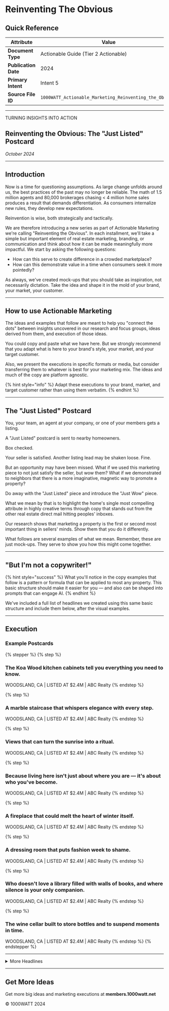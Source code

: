 # Reinventing The Obvious

## Quick Reference

| Attribute            | Value                                                   |
| -------------------- | ------------------------------------------------------- |
| **Document Type**    | Actionable Guide (Tier 2 Actionable)                    |
| **Publication Date** | 2024                                                    |
| **Primary Intent**   | Intent 5                                                |
| **Source File ID**   | `1000WATT_Actionable_Marketing_Reinventing_the_Obvious` |

***

TURNING INSIGHTS INTO ACTION

## Reinventing the Obvious: The "Just Listed" Postcard

_October 2024_

***

## Introduction

Now is a time for questioning assumptions. As large change unfolds around us, the best practices of the past may no longer be reliable. The math of 1.5 million agents and 80,000 brokerages chasing < 4 million home sales produces a result that demands differentiation. As consumers internalize new rules, they develop new expectations.

Reinvention is wise, both strategically and tactically.

We are therefore introducing a new series as part of Actionable Marketing we're calling "Reinventing the Obvious". In each installment, we'll take a simple but important element of real estate marketing, branding, or communication and think about how it can be made meaningfully more impactful. We start by asking the following questions:

* How can this serve to create difference in a crowded marketplace?
* How can this demonstrate value in a time when consumers seek it more pointedly?

As always, we've created mock-ups that you should take as inspiration, not necessarily dictation. Take the idea and shape it in the mold of your brand, your market, your customer.

***

## How to use Actionable Marketing

The ideas and examples that follow are meant to help you "connect the dots" between insights uncovered in our research and focus groups, ideas derived from them, and execution of those ideas.

You could copy and paste what we have here. But we strongly recommend that you adapt what is here to your brand's style, your market, and your target customer.

Also, we present the executions in specific formats or media, but consider transferring them to whatever is best for your marketing mix. The ideas and much of the copy are platform agnostic.

{% hint style="info" %}
Adapt these executions to your brand, market, and target customer rather than using them verbatim.
{% endhint %}

***

## The "Just Listed" Postcard

You, your team, an agent at your company, or one of your members gets a listing.

A "Just Listed" postcard is sent to nearby homeowners.

Box checked.

Your seller is satisfied. Another listing lead may be shaken loose. Fine.

But an opportunity may have been missed. What if we used this marketing piece to not just satisfy the seller, but wow them? What if we demonstrated to neighbors that there is a more imaginative, magnetic way to promote a property?

Do away with the "Just Listed" piece and introduce the "Just Wow" piece.

What we mean by that is to highlight the home's single most compelling attribute in highly creative terms through copy that stands out from the other real estate direct mail hitting peoples' inboxes.

Our research shows that marketing a property is the first or second most important thing in sellers' minds. Show them that you do it differently.

What follows are several examples of what we mean. Remember, these are just mock-ups. They serve to show you how this might come together.

***

## "But I'm not a copywriter!"

{% hint style="success" %}
What you'll notice in the copy examples that follow is a pattern or formula that can be applied to most any property. This basic structure should make it easier for you — and also can be shaped into prompts that can engage AI.
{% endhint %}

We've included a full list of headlines we created using this same basic structure and include them below, after the visual examples.

***

## Execution

### Example Postcards

{% stepper %}
{% step %}
### The Koa Wood kitchen cabinets tell you everything you need to know.

WOODSLAND, CA | LISTED AT $2.4M | ABC Realty
{% endstep %}

{% step %}
### A marble staircase that whispers elegance with every step.

WOODSLAND, CA | LISTED AT $2.4M | ABC Realty
{% endstep %}

{% step %}
### Views that can turn the sunrise into a ritual.

WOODSLAND, CA | LISTED AT $2.4M | ABC Realty
{% endstep %}

{% step %}
### Because living here isn't just about where you are — it's about who you've become.

WOODSLAND, CA | LISTED AT $2.4M | ABC Realty
{% endstep %}

{% step %}
### A fireplace that could melt the heart of winter itself.

WOODSLAND, CA | LISTED AT $2.4M | ABC Realty
{% endstep %}

{% step %}
### A dressing room that puts fashion week to shame.

WOODSLAND, CA | LISTED AT $2.4M | ABC Realty
{% endstep %}

{% step %}
### Who doesn't love a library filled with walls of books, and where silence is your only companion.

WOODSLAND, CA | LISTED AT $2.4M | ABC Realty
{% endstep %}

{% step %}
### The wine cellar built to store bottles and to suspend moments in time.

WOODSLAND, CA | LISTED AT $2.4M | ABC Realty
{% endstep %}
{% endstepper %}

***

<details>

<summary>More Headlines</summary>

* This home had us at the Lux Touch.
* A pantry that could survive a gourmet apocalypse.
* The atrium makes you feel like you own the sky.
* The home office that makes corporate boardrooms jealous.
* When the architecture matches the ambition.
* Where Italian leather meets Moroccan mosaic
* This isn't luxury, it's arrival.
* Make extraordinary the new normal.

</details>

***

## Get More Ideas

Get more big ideas and marketing executions at **members.1000watt.net**

© 1000WATT 2024

